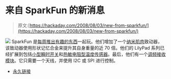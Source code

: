 # 来自 SparkFun 的新消息

> 原文:[https://hackaday.com/2008/08/03/new-from-sparkfun/](https://hackaday.com/2008/08/03/new-from-sparkfun/)

![](../Images/38174e02c5eaffb60a753496f707a3eb.png)
SparkFun 是[每周推出有趣的东西](http://www.sparkfun.com/commerce/news.php?id=179)一起玩。他们增加了一个[纳米肌肉](http://www.sparkfun.com/commerce/product_info.php?products_id=8782)致动器，该致动器使用形状记忆合金来提升其自身重量的近 70 倍。他们的 LilyPad 系列已经扩展到包括[小型瞬时开关](http://www.sparkfun.com/commerce/product_info.php?products_id=8776)和[热敏电阻型温度传感器](http://www.sparkfun.com/commerce/product_info.php?products_id=8777)。最后，他们有一个[调频接收模块](http://www.sparkfun.com/commerce/product_info.php?products_id=8770)。它只需要一个天线，并使用 I2C 或 SPI 进行控制。

*   [永久链接](http://www.sparkfun.com/commerce/news.php?id=179)